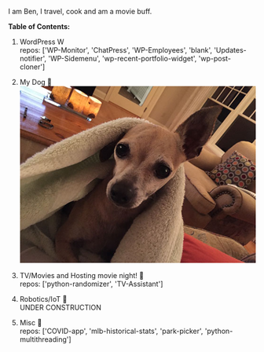 I am Ben, I travel, cook and am a movie buff.

**Table of Contents:**
1. WordPress W<br />
    repos: ['WP-Monitor', 'ChatPress', 'WP-Employees', 'blank', 'Updates-notifier', 'WP-Sidemenu', 'wp-recent-portfolio-widget', 'wp-post-cloner']<br />
    
3. My Dog 🐶<br />
![dog pic](/IMG_0197.JPG)<br />

4. TV/Movies and Hosting movie night! 🎥<br />
    repos: ['python-randomizer', 'TV-Assistant']

5. Robotics/IoT 🤖<br />
    UNDER CONSTRUCTION

6. Misc 💾<br />
    repos: ['COVID-app', 'mlb-historical-stats', 'park-picker', 'python-multithreading']
